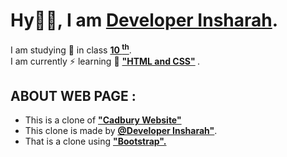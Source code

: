 <h1>Hy👋🏻, I am <b><u>Developer Insharah</u></b>.</h1>
I am studying 📖 in class <b><u>10 <sup>th</sup></u></b>. <br>
I am currently ⚡ learning 📖 <b> <u> "HTML and CSS"</u> </b>.<br>
<h2>ABOUT WEB PAGE :</h2>
<ul>
  <li>This is a clone of <b><u>"Cadbury Website"</u></b></li>
  <li>This clone is made by <a href="https://github.com/DeveloperInsharah"><b><u>@Developer Insharah"</u></b></a>.</li>
  <li>That is a clone using  <b><u>"Bootstrap".</u></b></li>
</ul>

